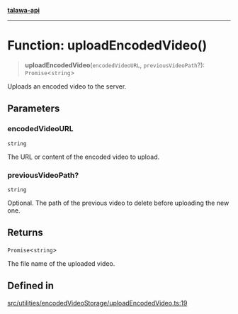 [**talawa-api**](../../../../README.md)

***

# Function: uploadEncodedVideo()

> **uploadEncodedVideo**(`encodedVideoURL`, `previousVideoPath`?): `Promise`\<`string`\>

Uploads an encoded video to the server.

## Parameters

### encodedVideoURL

`string`

The URL or content of the encoded video to upload.

### previousVideoPath?

`string`

Optional. The path of the previous video to delete before uploading the new one.

## Returns

`Promise`\<`string`\>

The file name of the uploaded video.

## Defined in

[src/utilities/encodedVideoStorage/uploadEncodedVideo.ts:19](https://github.com/Suyash878/talawa-api/blob/f376d03c37e9acd046e7cc983947432c95f74442/src/utilities/encodedVideoStorage/uploadEncodedVideo.ts#L19)
